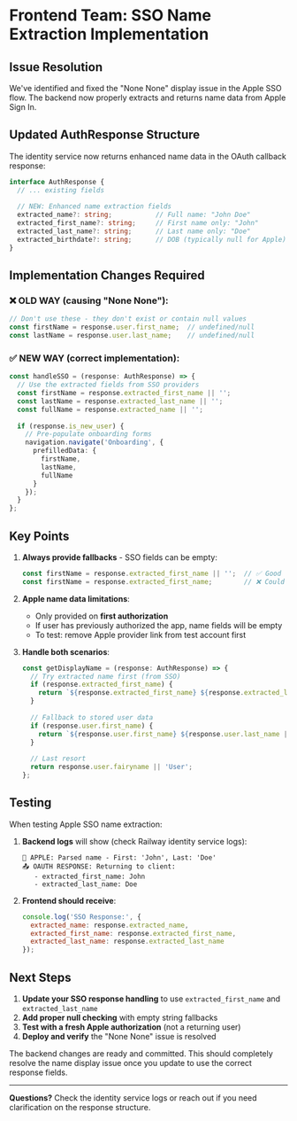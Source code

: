 # Frontend Team: SSO Name Extraction Implementation

## Issue Resolution

We've identified and fixed the "None None" display issue in the Apple SSO flow. The backend now properly extracts and returns name data from Apple Sign In.

## Updated AuthResponse Structure

The identity service now returns enhanced name data in the OAuth callback response:

```typescript
interface AuthResponse {
  // ... existing fields
  
  // NEW: Enhanced name extraction fields
  extracted_name?: string;           // Full name: "John Doe"
  extracted_first_name?: string;     // First name only: "John"  
  extracted_last_name?: string;      // Last name only: "Doe"
  extracted_birthdate?: string;      // DOB (typically null for Apple)
}
```

## Implementation Changes Required

### ❌ **OLD WAY** (causing "None None"):
```typescript
// Don't use these - they don't exist or contain null values
const firstName = response.user.first_name;  // undefined/null
const lastName = response.user.last_name;    // undefined/null
```

### ✅ **NEW WAY** (correct implementation):
```typescript
const handleSSO = (response: AuthResponse) => {
  // Use the extracted fields from SSO providers
  const firstName = response.extracted_first_name || '';
  const lastName = response.extracted_last_name || '';
  const fullName = response.extracted_name || '';
  
  if (response.is_new_user) {
    // Pre-populate onboarding forms
    navigation.navigate('Onboarding', {
      prefilledData: {
        firstName,
        lastName,
        fullName
      }
    });
  }
};
```

## Key Points

1. **Always provide fallbacks** - SSO fields can be empty:
   ```typescript
   const firstName = response.extracted_first_name || '';  // ✅ Good
   const firstName = response.extracted_first_name;        // ❌ Could be null
   ```

2. **Apple name data limitations**:
   - Only provided on **first authorization**
   - If user has previously authorized the app, name fields will be empty
   - To test: remove Apple provider link from test account first

3. **Handle both scenarios**:
   ```typescript
   const getDisplayName = (response: AuthResponse) => {
     // Try extracted name first (from SSO)
     if (response.extracted_first_name) {
       return `${response.extracted_first_name} ${response.extracted_last_name || ''}`.trim();
     }
     
     // Fallback to stored user data
     if (response.user.first_name) {
       return `${response.user.first_name} ${response.user.last_name || ''}`.trim();
     }
     
     // Last resort
     return response.user.fairyname || 'User';
   };
   ```

## Testing

When testing Apple SSO name extraction:

1. **Backend logs** will show (check Railway identity service logs):
   ```
   📝 APPLE: Parsed name - First: 'John', Last: 'Doe'
   📤 OAUTH RESPONSE: Returning to client:
      - extracted_first_name: John
      - extracted_last_name: Doe
   ```

2. **Frontend should receive**:
   ```javascript
   console.log('SSO Response:', {
     extracted_name: response.extracted_name,
     extracted_first_name: response.extracted_first_name,
     extracted_last_name: response.extracted_last_name
   });
   ```

## Next Steps

1. **Update your SSO response handling** to use `extracted_first_name` and `extracted_last_name`
2. **Add proper null checking** with empty string fallbacks
3. **Test with a fresh Apple authorization** (not a returning user)
4. **Deploy and verify** the "None None" issue is resolved

The backend changes are ready and committed. This should completely resolve the name display issue once you update to use the correct response fields.

---
**Questions?** Check the identity service logs or reach out if you need clarification on the response structure.